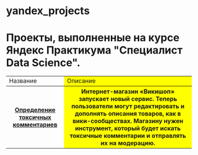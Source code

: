 # yandex_projects
<h1>Проекты, выполненные на курсе Яндекс Практикума "Специалист Data Science".</h1>

<table>
  <tr>
    <td>Название</td>
    <td style="background-color: yellow">Описание</td>
  </tr>
  <tr>
    <th><a href='toxic_comments.ipynb'>Определение токсичных комментариев</a></th>
    <th style="background-color: yellow">Интернет-магазин «Викишоп» запускает новый сервис. Теперь пользователи могут редактировать и дополнять описания товаров, как в вики-сообществах. Магазину нужен инструмент, который будет искать токсичные комментарии и отправлять их на модерацию.</th>
  </tr>
</table>
